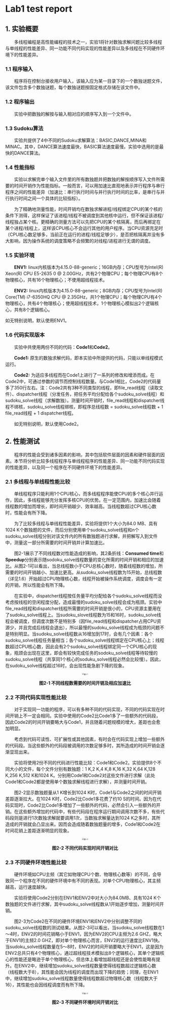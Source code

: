 # Lab1 test report

## 1. 实验概要

&emsp;&emsp;多线程编程是高性能编程的技术之一，实验1将针对数独求解问题比较多线程与单线程的性能差异、同一功能不同代码实现的性能差异以及多线程在不同硬件环境下的性能差异。

### 1.1 程序输入
&emsp;&emsp;程序将在控制台接收用户输入，该输入应为某一目录下的一个数独谜题文件，该文件包含多个数独谜题，每个数独谜题按固定格式存储在该文件中。

### 1.2 程序输出

&emsp;&emsp;实验中把数独的解按与输入相对应的顺序写入到一个文件中。

### 1.3 Sudoku算法

&emsp;&emsp;实验共提供了4中不同的Sudoku求解算法：BASIC,DANCE,MINA和MINAC。其中，DANCE算法速度最快，BASIC算法速度最慢。实验中选用的是最快的DANCE算法。

### 1.4 性能指标

&emsp;&emsp;实验以求解完单个输入文件里的所有数独题并把数独的解按顺序写入文件所需要的时间开销作为性能指标。一般而言，可以用加速比直观地表示并行程序与串行程序之间的性能差异（加速比：串行执行时间与并行执行时间的比率，是串行与并行执行时间之间一个具体的比较指标）。

&emsp;&emsp;为了精确地测量性能，时间开销均在数独求解进程/线程绑定CPU的某个核的条件下测得，这样保证了该进程/线程不被调度到其他核中运行，但不保证该进程/线程独占某个核。更精确的测量方法可以先把CPU的某个核隔离，而后再绑定在某个进程/线程上，这样该CPU核心不会运行其他的用户程序。当CPU资源充足时（CPU核心数足够多，当前正在运行的进程/线程足够少），是否把核隔离并没有多大影响，因为操作系统的调度策略不会频繁的对线程/进程进行无谓的调度。

### 1.5 实验环境

&emsp;&emsp;**ENV1:** linux内核版本为4.15.0-88-generic；16GB内存；CPU型号为Intel(R) Xeon(R) CPU E5-2635 0 @ 2.00GHz，共有2个物理CPU；每个物理CPU有8个物理核心，共有16个物理核心；不使用超线程技术。

&emsp;&emsp;**ENV2:** linux内核版本为4.15.0-88-generic；8GB内存；CPU型号为Intel(R) Core(TM) i7-6350HQ CPU @ 2.35GHz，共1个物理CPU；每个物理CPU有4个物理核心，共有4个物理核心；使用超线程技术，1个物理核心模拟出2个逻辑核心，共有8个逻辑核心。

如无特别说明，默认使用ENV1。

### 1.6 代码实现版本

&emsp;&emsp;实验中共使用两份不同的代码：**Code1**和**Code2**。

&emsp;&emsp;**Code1:** 原生的数独求解代码，即本实验中所提供的代码，只能以单线程模式运行。

&emsp;&emsp;**Code2:** 为适应多线程而在Code1上进行了一系列的修改和增添而成。在Code2中，可通过参数的调节而控制线程数量。与Code1相比，Code2的代码量多了350行左右。注：Code2共有3种不同类型的线程，即file_read线程（读取文件）、dispatcher线程（分发任务，把任务平均分配给各个sudoku_solve线程）和sudoku_solve线程（求解数独）。测量时间开销时，file_read线程和dispatcher线程不绑核，sudoku_solve线程绑核，即程序总线程数 = sudoku_solve线程数 + 1 file_read线程 + 1 dispatcher线程。

&emsp;&emsp;如无特别说明，默认使用Code2。

## 2. 性能测试

&emsp;&emsp;程序的性能会受到诸多因素的影响，其中包括软件层面的因素和硬件层面的因素。本节将分析比较多线程程序与单线程程序的性能差异、同一功能不同代码实现的性能差异，以及同一个程序在不同硬件环境下的性能差异。

### 2.1 多线程与单线程性能比较

&emsp;&emsp;单线程程序只能利用1个CPU核心，而多线程程序能使CPU的多个核心并行运作，因此，多线程能够充分发挥多核CPU的优势。在一定范围内，加速比会随着线程数的增加而增长，即时间开销越少、效率越高。当线程数超过CPU核心数时，性能会有所下降。

&emsp;&emsp;为了比较多线程与单线程性能差异，实验将提供1个大小为84.0 MB、具有1024 K个数独题的文件，而后分别使用单个sudoku_solve线程和n个sudoku_solve线程分别对该文件内的所有数独题进行求解，并把解写入到文件中，测量这一部分所需要的时间开销并计算加速比。

&emsp;&emsp;图2-1展示了不同线程数对性能造成的影响，其2条折线：**Consumed time**和**Speedup**分别表示随sodoku_solve线程数量的变化所需的时间开销和相应的加速比。从图2-1可以看出，当总线程数小于CPU总核心数时，随着线程数的增加，所需要的时间开销越小、加速比更高。从sudoku_solve线程数为15开始，总线程数（详见1.6）开始超过CPU物理核心数，线程开始被操作系统调度，调度会有一定的开销，所以性能会有所下降。

&emsp;&emsp;在实验中，dispatcher线程按任务量平均分配给各个sudoku_solve线程而没考虑按线程的空闲程度分配，造成最慢的sudoku_solve线程会成为瓶颈。实验中file_read线程和dispatcher线程所需要的时间开销是很小的，CPU资源主要用在了sudoku_solve线程上。当sudoku_slove线程数为15和16时，sudoku_solve线程会被调度，但调度次数不是特别多（因file_read线程和dispatcher占用CPU资源少，并且完成后线程会退出），所以最慢的sudoku_solve线程成为瓶颈的问题不是特别明显。当sudoku_solve线程数从16增加到17时，会有几个因素：各个sudoku_solve线程任务量相当；各个sudoku_solve线程绑定在CPU核心上；线程数超过CPU核心数，因此会有2个sudoku_solve线程绑定同一个CPU核心的现象，瓶颈会出现在这里，即会有较快完成任务的sodoku_solve线程等待较慢的sudoku_solve线程（共享同1个核心的soduku_solve线程必然会比较慢）。因此，在sudoku_solve线程超过16时，会出现性能急剧下降的现象。 

<div align="center"><img src="src/图2-1.png" alt="图2-1" title="图2-1" style="zoom:35%;" /></div>

**<p align="center">图2-1 不同线程数需要的时间开销及相应加速比</p>**

### 2.2 不同代码实现性能比较

&emsp;&emsp;对于实现同一功能的程序，可以有多种不同的代码实现，不同的代码实现在时间开销上不一定会相同。实验中使用的Code2比Code1多了一些额外的代码段，因此Code2的时间开销要略大与Code1，并且随着问题规模的增大，差距也会愈加明显。

&emsp;&emsp;考虑到代码可读性、可扩展性或其他因素，有时会在代码实现上增加一些额外的代码段。当这些额外的代码段被调用的次数足够多时，其所造成的时间开销会逐渐显现出来。

&emsp;&emsp;实验将使用2份不同的代码进行性能比较：Code1和Code2。实验提供8个不同大小的文件，每个文件分别有数独题：1 K,2 K,4 K,8 K,16 K,32 K,64 K,128 K,256 K,512 K和1024 K。分别用Code1和Code2对这些文件进行求解（此处Code1和Code2都是使用单个数独求解线程进行求解），并测量时间开销。

&emsp;&emsp;图2-2显示数独题量从1 K增长到1024 K时，Code1与Code2之间的时间开销差距逐渐拉大。在1024 K时，Code2比Code1多花费了约10 S的时间。因为在代码实现时，Code2比Code1多增加了一些额外的代码，必然会引入一些额外的开销。在这些额外增加的代码中，有些代码段在程序运行期间调用次数不多，有些代码段则是进行1次数独求解就要调用1次，当数独求解量达到1024 K之多时，其所造成的开销就会凸显出来。因而会造成随着数独题量的增多，Code1和Code2在时间花销上差距逐渐明显的现象。

<div align="center"><img src="src/图2-2.png" alt="图2-2" title="图2-2" style="zoom:35%;" /></div>

**<p align="center">图2-2 不同代码实现时间开销对比</p>**

### 2.3 不同硬件环境性能比较

&emsp;&emsp;硬件环境如CPU主频（其它如物理CPU个数、物理核心数等）的不同，会导致同一个程序在不同的硬件环境中有不同的表现。对单个CPU物理核心，其主频越高，运行速度越快。

&emsp;&emsp;实验将使用Code2分别在ENV1和ENV2中对大小为84.0MB、具有1024 K个数独题的文件进行求解，其中sudoku_solve线程数从1开始逐步增加，测量时间开销。

&emsp;&emsp;图2-3为Code2在不同的硬件环境ENV1和ENV2中分别调整不同的sudoku_solve线程数的测试结果。从图2-3可以看出，当sudoku_solve线程数在1～4时，ENV2的时间花销略小于ENV1，因为ENV2的CPU主频为2.6 GHZ，略大于ENV1的主频2.0 GHZ，即对单个物理核心而言，ENV2的运行速度比ENV1快。当sudoku_solve线程数量在5～8时，ENV2的时间开销要略大于ENV1，这是因为ENV2总共只有4个物理核心，通过超线程技术模拟出8个逻辑核心，其单个逻辑核心的性能还是略逊于单个物理核心，但总体上看增加超线程还是会使性能略有提升。在ENV2中，继续增加sudoku_solve线程数量使得线程数超过逻辑核心数（线程数大于8），其性能会因为线程的调度而出现下降的趋势；同理，在ENV1中，继续增加sudoku_solve线程数量使得线程数超过物理核心数（线程数大于16），其性能也会因线程调度而有所下降。

<div align="center"><img src="src/图2-3.png" alt="图2-3" title="图2-3" style="zoom:35%;" /></div>

**<p align="center">图2-3 不同硬件环境时间开销对比</p>**
